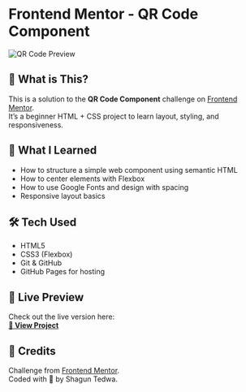 # Frontend Mentor - QR Code Component

![QR Code Preview](./images/image-qr-code.png)

## 📌 What is This?

This is a solution to the **QR Code Component** challenge on [Frontend Mentor](https://www.frontendmentor.io/challenges/qr-code-component-iux_sIO_H).  
It’s a beginner HTML + CSS project to learn layout, styling, and responsiveness.

## 🧠 What I Learned

- How to structure a simple web component using semantic HTML
- How to center elements with Flexbox
- How to use Google Fonts and design with spacing
- Responsive layout basics

## 🛠 Tech Used

- HTML5
- CSS3 (Flexbox)
- Git & GitHub
- GitHub Pages for hosting

## 🚀 Live Preview

Check out the live version here:  
**[🔗 View Project](https://yourusername.github.io/qr-code-component/)**

## 💌 Credits

Challenge from [Frontend Mentor](https://www.frontendmentor.io/).  
Coded with 💖 by Shagun Tedwa.
